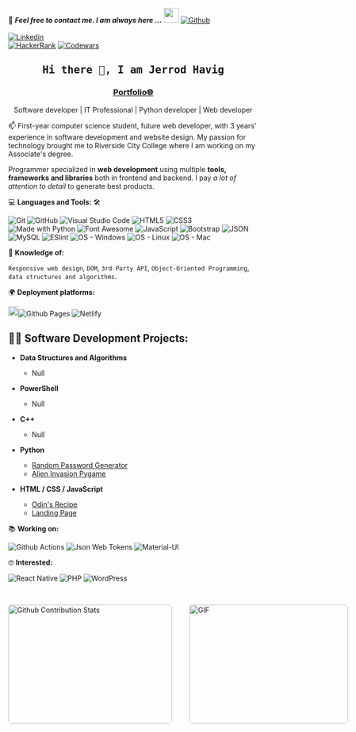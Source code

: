 📝 ***Feel free to contact me. I am always here ...*** <img src="https://media.giphy.com/media/WUlplcMpOCEmTGBtBW/giphy.gif" width="30">  [![Github](https://img.shields.io/github/followers/JerrodxHavig?label=Follow%20Me&style=social)](https://github.com/JerrodxHavig)
<br>
<br>
[![Linkedin](https://img.shields.io/badge/LinkedIn-Jerrod%20Havig-blue?logo=Linkedin&logoColor=blue&labelColor=black)](https://www.linkedin.com/in/jerrodxhavig/)
<br>
[![HackerRank](https://img.shields.io/badge/HackerRank-Jerrod_Havig-brightgreen?logo=HackerRank&logoColor=Green&labelColor=black)](https://www.hackerrank.com/JerrodxHavig)
[![Codewars](https://img.shields.io/badge/Codewars-Jerrod%20Havig-maroon?logo=codewars&logoColor=maroon&labelColor=black)](https://www.codewars.com/users/Ahmad-Sawalqeh)

<h2 align='center'><samp><strong>Hi there 👋, I am Jerrod Havig</strong></samp></h2>
<h3 align='center'><strong><a href="#" target="_blank">Portfolio🌐</a></strong></h3>
<p align='center'>Software developer | IT Professional  | Python developer | Web developer</p>

<p align='left'> 📫 First-year computer science student, future web developer, with 3 years' experience in software development and website design. My passion for technology brought me to Riverside City College where I am working on my Associate's degree.</p>

Programmer specialized in **web development** using multiple **tools, frameworks and libraries** both in frontend and backend. I pay *a lot of attention to detail* to generate best products.

💻 **Languages and Tools:** 🛠️<br>

![Git](https://img.shields.io/badge/-Git-000000?style=flat&logo=git&logoColor=F05032&labelColor=ffffff)
![GitHub](https://img.shields.io/badge/-GitHub-000000?style=flat&logo=github&logoColor=000000&labelColor=ffffff)
![Visual Studio Code](https://img.shields.io/badge/-VSCode-000000?style=flat&logo=visual-studio-code&labelColor=007ACC)
![HTML5](https://img.shields.io/badge/-HTML5-000000?style=flat&logo=html5&logoColor=ffffff&labelColor=E34F26)
![CSS3](https://img.shields.io/badge/-CSS3-000000?style=flat&logo=css3&logoColor=ffffff&labelColor=1572B6) 
![Made with Python](https://img.shields.io/badge/Python-000000?flat&logo=python&logoColor=blue)
![Font Awesome](https://img.shields.io/badge/-font%20awesome-000000?style=flat&logo=font-awesome&logoColor=339AF0&labelColor=ffffff)
![JavaScript](https://img.shields.io/badge/-JavaScript-000000?style=flat&logo=javascript)
![Bootstrap](https://img.shields.io/badge/-Bootstrap-000000?style=flat&logo=bootstrap&logoColor=ffffff&labelColor=563D7C)
![JSON](https://img.shields.io/badge/-JSON-000000?style=flat&logo=JSON&logoColor=000000&labelColor=ffffff)
![MySQL](https://img.shields.io/badge/-MySQL-000000?style=flat&logo=mysql&labelColor=ffffff)
![ESlint](https://img.shields.io/badge/-ESlint-000000?style=flat&logo=ESlint&labelColor=4B32C3)
![OS - Windows](https://img.shields.io/badge/-Windows-000000?style=flat&logo=windows&logoColor=ffffff&labelColor=0078D6)
![OS - Linux](https://img.shields.io/badge/-Linux-000000?style=flat&logo=linux&logoColor=ffffff&labelColor=0078D6)
![OS - Mac](https://img.shields.io/badge/-Mac_OS-000000?style=flat&logo=apple&logoColor=ffffff&labelColor=0078D6)

🧐 **Knowledge of:**<br>

`Responsive web design`, `DOM`, `3rd Party API`, `Object-Oriented Programming`, `data structures and algorithms`.

🌍 **Deployment platforms:**<br>

<img alt="Github Pages" width="20px" height="20px" src="https://techcrunch.com/wp-content/uploads/2010/07/github-logo.png" />![Github Pages](https://img.shields.io/badge/-Github%20Pages-000000?style=flat&logo=github-pages) ![Netlify](https://img.shields.io/badge/-Netlify-000000?style=flat&logo=netlify&labelColor=000000)

## 👨‍💻 Software Development Projects:
  
- <b>Data Structures and Algorithms</b>
  - Null

- <b>PowerShell</b>
  - Null

- <b>C++</b>
  - Null
  
- <b>Python</b>
  - [Random Password Generator](https://github.com/JerrodxHavig/password_generator)
  - [Alien Invasion Pygame](https://github.com/JerrodxHavig/alien_invasion)
  
- <b>HTML / CSS / JavaScript</b>
  - [Odin's Recipe](https://github.com/JerrodxHavig/odin-recipes)
  - [Landing Page](https://github.com/JerrodxHavig/landingPage)
  
📚 **Working on:** <br>

![Github Actions](https://img.shields.io/badge/-Github%20Actions-000000?style=flat&logo=github-actions&logoColor=2088FF&labelColor=ffffff)
![Json Web Tokens](https://img.shields.io/badge/-Json%20Web%20Tokens-000000?style=flat&logo=json-web-tokens&logoColor=ffffff&labelColor=000000)
![Material-UI](https://img.shields.io/badge/-Material%20UI-000000?style=flat&logo=Material%20UI&logoColor=ffffff&labelColor=0081CB)

🤓 **Interested:** <br>

![React Native](https://img.shields.io/badge/-React%20Native-000000?style=flat&logo=react&labelColor=000000)
![PHP](https://img.shields.io/badge/-PHP-000000?style=flat&logo=PHP&logoColor=5466b8&labelColor=ffffff)
![WordPress](https://img.shields.io/badge/-WordPress-000000?style=flat&logo=wordpress&labelColor=21759B)

</br>
<p style="display: flex; justify-contect: space-between;">
<img style="border-radius: 5px; margin-bottom: 5px" alt="Github Contribution Stats" width="330px" height="240px" src="https://github-contribution-stats.vercel.app/api/?username=JerrodxHavig" />
<img style="border-radius: 5px; margin: 0 0 5px 35px;" alt="GIF" width="320px" height="240px" src="https://miro.medium.com/max/875/1*Urc28sbnORGOW5oyohQ06g.gif" />
</p>
